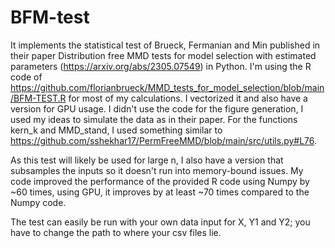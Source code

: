 # BFM-test

It implements the statistical test of Brueck, Fermanian and Min published in their paper Distribution free MMD tests for model selection with estimated parameters (https://arxiv.org/abs/2305.07549) in Python. 
I'm using the R code of https://github.com/florianbrueck/MMD_tests_for_model_selection/blob/main/BFM-TEST.R for most of my calculations. I vectorized it and also have a version for GPU usage. I didn't use the code for the figure generation, I used my ideas to simulate the data as in their paper.
For the functions kern_k and MMD_stand, I used something similar to https://github.com/sshekhar17/PermFreeMMD/blob/main/src/utils.py#L76.

As this test will likely be used for large n, I also have a version that subsamples the inputs so it doesn't run into memory-bound issues. My code improved the performance of the provided R code using Numpy by ~60 times, using GPU, it improves by at least ~70 times compared to the Numpy code.

The test can easily be run with your own data input for X, Y1 and Y2; you have to change the path to where your csv files lie.
